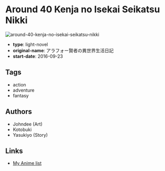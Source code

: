 # Around 40 Kenja no Isekai Seikatsu Nikki

![around-40-kenja-no-isekai-seikatsu-nikki](https://cdn.myanimelist.net/images/manga/3/190670.jpg)

-   **type**: light-novel
-   **original-name**: アラフォー賢者の異世界生活日記
-   **start-date**: 2016-09-23

## Tags

-   action
-   adventure
-   fantasy

## Authors

-   Johndee (Art)
-   Kotobuki
-   Yasukiyo (Story)

## Links

-   [My Anime list](https://myanimelist.net/manga/104063/Around_40_Kenja_no_Isekai_Seikatsu_Nikki)
